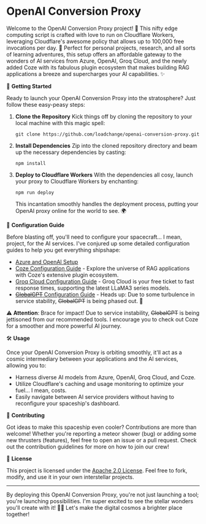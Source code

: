 # OpenAI Conversion Proxy

Welcome to the OpenAI Conversion Proxy project! 🌈 This nifty edge computing script is crafted with love to run on Cloudflare Workers, leveraging Cloudflare's awesome policy that allows up to 100,000 free invocations per day. 🚀 Perfect for personal projects, research, and all sorts of learning adventures, this setup offers an affordable gateway to the wonders of AI services from Azure, OpenAI, Groq Cloud, and the newly added Coze with its fabulous plugin ecosystem that makes building RAG applications a breeze and supercharges your AI capabilities. ✨

🚀 **Getting Started**

Ready to launch your OpenAI Conversion Proxy into the stratosphere? Just follow these easy-peasy steps:

1. **Clone the Repository**
   Kick things off by cloning the repository to your local machine with this magic spell:
   ```
   git clone https://github.com/loadchange/openai-conversion-proxy.git
   ```

2. **Install Dependencies**
   Zip into the cloned repository directory and beam up the necessary dependencies by casting:
   ```
   npm install
   ```

3. **Deploy to Cloudflare Workers**
   With the dependencies all cosy, launch your proxy to Cloudflare Workers by enchanting:
   ```
   npm run deploy
   ```
   This incantation smoothly handles the deployment process, putting your OpenAI proxy online for the world to see. 🌍

🔧 **Configuration Guide**

Before blasting off, you'll need to configure your spacecraft... I mean, project, for the AI services. I've conjured up some detailed configuration guides to help you get everything shipshape:
- [Azure and OpenAI Setup](https://github.com/loadchange/openai-conversion-proxy/pull/7)
- [Coze Configuration Guide](https://github.com/loadchange/openai-conversion-proxy/pull/9) - Explore the universe of RAG applications with Coze's extensive plugin ecosystem.
- [Groq Cloud Configuration Guide](https://github.com/loadchange/openai-conversion-proxy/pull/10) - Groq Cloud is your free ticket to fast response times, supporting the latest LLaMA3 series models.
- [~~GlobalGPT~~ Configuration Guide](https://github.com/loadchange/openai-conversion-proxy/pull/8) - Heads up: Due to some turbulence in service stability, ~~GlobalGPT~~ is being phased out. 🚫

⚠️ **Attention**: Brace for impact! Due to service instability, ~~GlobalGPT~~ is being jettisoned from our recommended tools. I encourage you to check out Coze for a smoother and more powerful AI journey.

🛠️ **Usage**

Once your OpenAI Conversion Proxy is orbiting smoothly, it'll act as a cosmic intermediary between your applications and the AI services, allowing you to:
- Harness diverse AI models from Azure, OpenAI, Groq Cloud, and Coze.
- Utilize Cloudflare's caching and usage monitoring to optimize your fuel... I mean, costs.
- Easily navigate between AI service providers without having to reconfigure your spaceship's dashboard.

🤝 **Contributing**

Got ideas to make this spaceship even cooler? Contributions are more than welcome! Whether you're reporting a meteor shower (bug) or adding some new thrusters (features), feel free to open an issue or a pull request. Check out the contribution guidelines for more on how to join our crew!

📜 **License**

This project is licensed under the [Apache 2.0 License](LICENSE). Feel free to fork, modify, and use it in your own interstellar projects.

---

By deploying this OpenAI Conversion Proxy, you're not just launching a tool; you're launching possibilities. I'm super excited to see the stellar wonders you'll create with it! 🌟💫 Let's make the digital cosmos a brighter place together!
